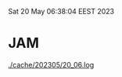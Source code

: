 Sat 20 May 06:38:04 EEST 2023
# JAM
<a href='./cache/202305/20_06.log'>./cache/202305/20_06.log</a>
